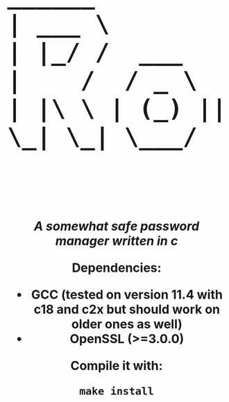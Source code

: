 <h1 style="text-align:center">

<pre style="font-size: 2em; font-weight: bold; margin-bottom: 0.5em; text-align:center">
______               ______                  
| ___ \              | ___ \                 
| |_/ /  ___    __ _ | |_/ /  __ _  ___  ___ 
|    /  / _ \  / _` ||  __/  / _` |/ __|/ __|
| |\ \ | (_) || (_| || |    | (_| |\__ \\__ \
\_| \_| \___/  \__, |\_|     \__,_||___/|___/
                __/ |                        
               |___/                         
</pre>


<p style="text-align:center"><em>A somewhat safe password manager written in c</em></p>


Dependencies:
 - GCC (tested on version 11.4 with c18 and c2x but should work on older ones as well)
 - OpenSSL (>=3.0.0)

Compile it with:
```make
make install
```

